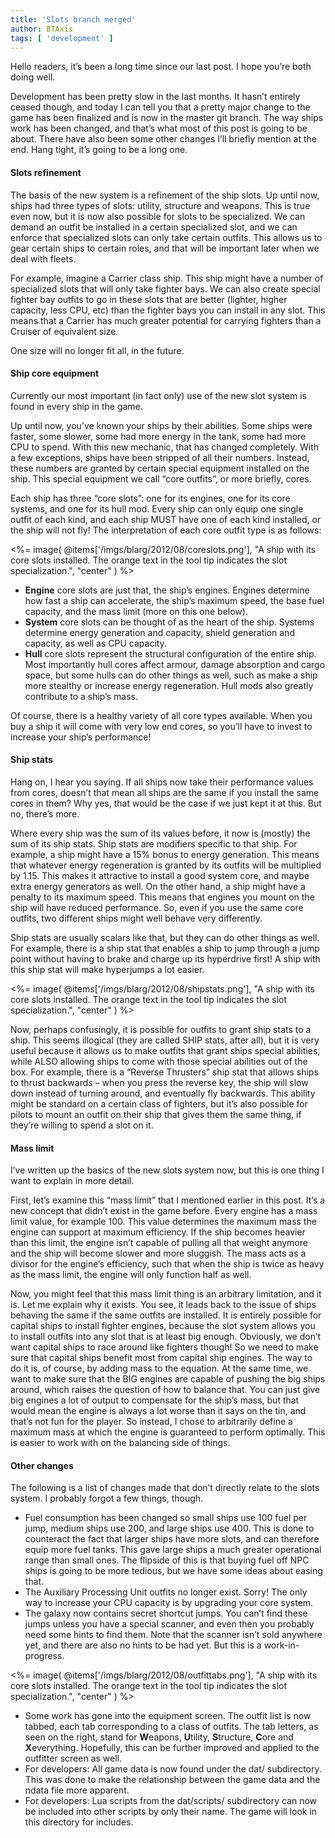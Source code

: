 ```yaml
---
title: 'Slots branch merged'
author: BTAxis
tags: [ 'development' ]
---
```


Hello readers, it’s been a long time since our last post. I hope you’re both doing well.

Development has been pretty slow in the last months. It hasn’t entirely ceased though, and today I can tell you that a pretty major change to the game has been finalized and is now in the master git branch. The way ships work has been changed, and that’s what most of this post is going to be about. There have also been some other changes I’ll briefly mention at the end. Hang tight, it’s going to be a long one.

#### Slots refinement

The basis of the new system is a refinement of the ship slots. Up until now, ships had three types of slots: utility, structure and weapons. This is true even now, but it is now also possible for slots to be specialized. We can demand an outfit be installed in a certain specialized slot, and we can enforce that specialized slots can only take certain outfits. This allows us to gear certain ships to certain roles, and that will be important later when we deal with fleets.

For example, imagine a Carrier class ship. This ship might have a number of specialized slots that will only take fighter bays. We can also create special fighter bay outfits to go in these slots that are better (lighter, higher capacity, less CPU, etc) than the fighter bays you can install in any slot. This means that a Carrier has much greater potential for carrying fighters than a Cruiser of equivalent size.

One size will no longer fit all, in the future.

#### Ship core equipment

Currently our most important (in fact only) use of the new slot system is found in every ship in the game.

Up until now, you’ve known your ships by their abilities. Some ships were faster, some slower, some had more energy in the tank, some had more CPU to spend. With this new mechanic, that has changed completely. With a few exceptions, ships have been stripped of all their numbers. Instead, these numbers are granted by certain special equipment installed on the ship. This special equipment we call “core outfits”, or more briefly, cores.

Each ship has three “core slots”: one for its engines, one for its core systems, and one for its hull mod. Every ship can only equip one single outfit of each kind, and each ship MUST have one of each kind installed, or the ship will not fly! The interpretation of each core outfit type is as follows:

<%= image( @items['/imgs/blarg/2012/08/coreslots.png'], "A ship with its core slots installed. The orange text in the tool tip indicates the slot specialization.", "center" ) %>

  * **Engine** core slots are just that, the ship’s engines. Engines determine how fast a ship can accelerate, the ship’s maximum speed, the base fuel capacity, and the mass limit (more on this one below).
  * **System** core slots can be thought of as the heart of the ship. Systems determine energy generation and capacity, shield generation and capacity, as well as CPU capacity.
  * **Hull** core slots represent the structural configuration of the entire ship. Most importantly hull cores affect armour, damage absorption and cargo space, but some hulls can do other things as well, such as make a ship more stealthy or increase energy regeneration. Hull mods also greatly contribute to a ship’s mass.

Of course, there is a healthy variety of all core types available. When you buy a ship it will come with very low end cores, so you’ll have to invest to increase your ship’s performance!

#### Ship stats

Hang on, I hear you saying. If all ships now take their performance values from cores, doesn’t that mean all ships are the same if you install the same cores in them? Why yes, that would be the case if we just kept it at this. But no, there’s more.

Where every ship was the sum of its values before, it now is (mostly) the sum of its ship stats. Ship stats are modifiers specific to that ship. For example, a ship might have a 15% bonus to energy generation. This means that whatever energy regeneration is granted by its outfits will be multiplied by 1.15. This makes it attractive to install a good system core, and maybe extra energy generators as well. On the other hand, a ship might have a penalty to its maximum speed. This means that engines you mount on the ship will have reduced performance. So, even if you use the same core outfits, two different ships might well behave very differently.

Ship stats are usually scalars like that, but they can do other things as well. For example, there is a ship stat that enables a ship to jump through a jump point without having to brake and charge up its hyperdrive first! A ship with this ship stat will make hyperjumps a lot easier.

<%= image( @items['/imgs/blarg/2012/08/shipstats.png'], "A ship with its core slots installed. The orange text in the tool tip indicates the slot specialization.", "center" ) %>

Now, perhaps confusingly, it is possible for outfits to grant ship stats to a ship. This seems illogical (they are called SHIP stats, after all), but it is very useful because it allows us to make outfits that grant ships special abilities, while ALSO allowing ships to come with those special abilities out of the box. For example, there is a “Reverse Thrusters” ship stat that allows ships to thrust backwards – when you press the reverse key, the ship will slow down instead of turning around, and eventually fly backwards. This ability might be standard on a certain class of fighters, but it’s also possible for pilots to mount an outfit on their ship that gives them the same thing, if they’re willing to spend a slot on it.

#### Mass limit

I’ve written up the basics of the new slots system now, but this is one thing I want to explain in more detail.

First, let’s examine this “mass limit” that I mentioned earlier in this post. It’s a new concept that didn’t exist in the game before. Every engine has a mass limit value, for example 100. This value determines the maximum mass the engine can support at maximum efficiency. If the ship becomes heavier than this limit, the engine isn’t capable of pulling all that weight anymore and the ship will become slower and more sluggish. The mass acts as a divisor for the engine’s efficiency, such that when the ship is twice as heavy as the mass limit, the engine will only function half as well.

Now, you might feel that this mass limit thing is an arbitrary limitation, and it is. Let me explain why it exists. You see, it leads back to the issue of ships behaving the same if the same outfits are installed. It is entirely possible for capital ships to install fighter engines, because the slot system allows you to install outfits into any slot that is at least big enough. Obviously, we don’t want capital ships to race around like fighters though! So we need to make sure that capital ships benefit most from capital ship engines. The way to do it is, of course, by adding mass to the equation. At the same time, we want to make sure that the BIG engines are capable of pushing the big ships around, which raises the question of how to balance that. You can just give big engines a lot of output to compensate for the ship’s mass, but that would mean the engine is always a lot worse than it says on the tin, and that’s not fun for the player. So instead, I chose to arbitrarily define a maximum mass at which the engine is guaranteed to perform optimally. This is easier to work with on the balancing side of things.

#### Other changes

The following is a list of changes made that don’t directly relate to the slots system. I probably forgot a few things, though.

  * Fuel consumption has been changed so small ships use 100 fuel per jump, medium ships use 200, and large ships use 400. This is done to counteract the fact that larger ships have more slots, and can therefore equip more fuel tanks. This gave large ships a much greater operational range than small ones. The flipside of this is that buying fuel off NPC ships is going to be more tedious, but we have some ideas about easing that.
  * The Auxiliary Processing Unit outfits no longer exist. Sorry! The only way to increase your CPU capacity is by upgrading your core system.
  * The galaxy now contains secret shortcut jumps. You can’t find these jumps unless you have a special scanner, and even then you probably need some hints to find them. Note that the scanner isn’t sold anywhere yet, and there are also no hints to be had yet. But this is a work-in-progress.

<%= image( @items['/imgs/blarg/2012/08/outfittabs.png'], "A ship with its core slots installed. The orange text in the tool tip indicates the slot specialization.", "center" ) %>

  * Some work has gone into the equipment screen. The outfit list is now tabbed, each tab corresponding to a class of outfits. The tab letters, as seen on the right, stand for **W**eapons, **U**tility, **S**tructure, **C**ore and **X**everything. Hopefully, this can be further improved and applied to the outfitter screen as well.
  * For developers: All game data is now found under the dat/ subdirectory. This was done to make the relationship between the game data and the ndata file more apparent.
  * For developers: Lua scripts from the dat/scripts/ subdirectory can now be included into other scripts by only their name. The game will look in this directory for includes.
